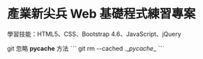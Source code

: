 # 產業新尖兵 Web 基礎程式練習專案

學習技能：HTML5、CSS、Bootstrap 4.6、JavaScript、jQuery


git 忽略 __pycache__ 方法
ˋˋˋ
git rm --cached .\__pycache__
ˋˋˋ